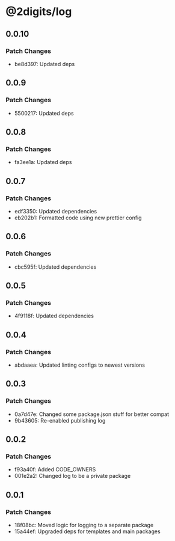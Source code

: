 # @2digits/log

## 0.0.10

### Patch Changes

- be8d397: Updated deps

## 0.0.9

### Patch Changes

- 5500217: Updated deps

## 0.0.8

### Patch Changes

- fa3ee1a: Updated deps

## 0.0.7

### Patch Changes

- edf3350: Updated dependencies
- eb202b1: Formatted code using new prettier config

## 0.0.6

### Patch Changes

- cbc595f: Updated dependencies

## 0.0.5

### Patch Changes

- 4f9118f: Updated dependencies

## 0.0.4

### Patch Changes

- abdaaea: Updated linting configs to newest versions

## 0.0.3

### Patch Changes

- 0a7d47e: Changed some package.json stuff for better compat
- 9b43605: Re-enabled publishing log

## 0.0.2

### Patch Changes

- f93a40f: Added CODE_OWNERS
- 001e2a2: Changed log to be a private package

## 0.0.1

### Patch Changes

- 18f08bc: Moved logic for logging to a separate package
- 15a44ef: Upgraded deps for templates and main packages

